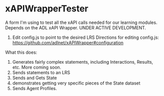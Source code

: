 xAPIWrapperTester
=================

A form I'm using to test all the xAPI calls needed for our learning modules. Depends on the ADL xAPI Wrapper.
UNDER ACTIVE DEVELOPMENT. 

1. Edit config.js to point to the desired LRS
Directions for editing config.js:
https://github.com/adlnet/xAPIWrapper#configuration

What this does:

1. Generates fairly complex statements, including Interactions, Results, etc. More coming soon.
2. Sends statements to an LRS
3. Sends and Gets State
4. demonstrates getting very specific pieces of the State dataset
5. Sends Agent Profiles.

